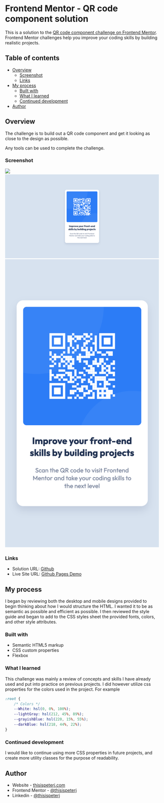 # Frontend Mentor - QR code component solution

This is a solution to the [QR code component challenge on Frontend Mentor](https://www.frontendmentor.io/challenges/qr-code-component-iux_sIO_H). Frontend Mentor challenges help you improve your coding skills by building realistic projects. 

## Table of contents

- [Overview](#overview)
  - [Screenshot](#screenshot)
  - [Links](#links)
- [My process](#my-process)
  - [Built with](#built-with)
  - [What I learned](#what-i-learned)
  - [Continued development](#continued-development)
- [Author](#author)

## Overview

The challenge is to build out a QR code component and get it looking as close to the design as possible.

Any tools can be used to complete the challenge. 
### Screenshot

![](./screenshot.jpg)
![desktop_screenshot](./desktop_screenshot.png)
![mobile_screenshot](./mobile_screenshot.png)

### Links

- Solution URL: [Github](https://github.com/thisispeterj/frontEndMentor-QR-Code)
- Live Site URL: [Github Pages Demo](https://thisispeterj.github.io/frontEndMentor-QR-Code/)

## My process

I began by reviewing both the desktop and mobile designs provided to begin thinking about how I would structure the HTML. I wanted it to be as semantic as possible and efficient as possible. I then reviewed the style guide and began to add to the CSS styles sheet the provided fonts, colors, and other style attributes. 

### Built with

- Semantic HTML5 markup
- CSS custom properties
- Flexbox

### What I learned

This challenge was mainly a review of concepts and skills I have already used and put into practice on previous projects. I did however utilize css properties for the colors used in the project. For example

```css
:root {
    /* Colors */
    --White: hsl(0, 0%, 100%);
    --lightGray: hsl(212, 45%, 89%);
    --grayishBlue: hsl(220, 15%, 55%);
    --darkBlue: hsl(218, 44%, 22%);
}
```

### Continued development

I would like to continue using more CSS properties in future projects, and create more utility classes for the purpose of readability.

## Author

- Website - [thisispeterj.com](https://www.thisispeterj.com)
- Frontend Mentor - [@thisispeterj](https://www.frontendmentor.io/profile/thisispeterj)
- Linkedin - [@thisispeterj](https://www.linkedin.com/in/thisispeterj/)


